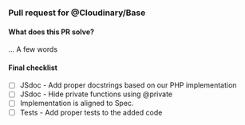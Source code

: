 ### Pull request for @Cloudinary/Base


#### What does this PR solve?
... A few words


#### Final checklist
- [ ] JSdoc - Add proper docstrings based on our PHP implementation
- [ ] JSdoc - Hide private functions using @private
- [ ] Implementation is aligned to Spec.
- [ ] Tests - Add proper tests to the added code
